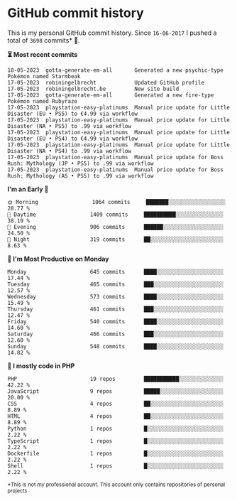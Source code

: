 # GitHub commit history
This is my personal GitHub commit history. Since <!--START_SECTION:first-commit-date-->`16-06-2017`<!--END_SECTION:first-commit-date--> I pushed a total of <!--START_SECTION:total-commit-count-->`3698`<!--END_SECTION:total-commit-count--> commits* 🎉.

<!--START_SECTION:most-recent-commits-->
**⏳ Most recent commits**
                                        
```text
18-05-2023  gotta-generate-em-all       Generated a new psychic-type Pokémon named Starmbeak
17-05-2023  robiningelbrecht            Updated GitHub profile
17-05-2023  robiningelbrecht.be         New site build
17-05-2023  gotta-generate-em-all       Generated a new fire-type Pokémon named Rubyraze
17-05-2023  playstation-easy-platinums  Manual price update for Little Disaster (EU • PS5) to €4.99 via workflow
17-05-2023  playstation-easy-platinums  Manual price update for Little Disaster (NA • PS5) to .99 via workflow
17-05-2023  playstation-easy-platinums  Manual price update for Little Disaster (EU • PS4) to €4.99 via workflow
17-05-2023  playstation-easy-platinums  Manual price update for Little Disaster (NA • PS4) to .99 via workflow
17-05-2023  playstation-easy-platinums  Manual price update for Boss Rush: Mythology (JP • PS5) to .99 via workflow
17-05-2023  playstation-easy-platinums  Manual price update for Boss Rush: Mythology (AS • PS5) to .99 via workflow
```
<!--END_SECTION:most-recent-commits-->  

<!--START_SECTION:commits-per-day-time-->
**I&#039;m an Early 🐤**

```text
🌞 Morning                 1064 commits     ███████░░░░░░░░░░░░░░░░░░   28.77 %
🌆 Daytime                 1409 commits     ██████████░░░░░░░░░░░░░░░   38.10 %
🌃 Evening                 906 commits      ██████░░░░░░░░░░░░░░░░░░░   24.50 %
🌙 Night                   319 commits      ██░░░░░░░░░░░░░░░░░░░░░░░   8.63 %
```
<!--END_SECTION:commits-per-day-time-->  

<!--START_SECTION:commits-per-weekday-->
**📅 I&#039;m Most Productive on Monday**

```text
Monday                    645 commits      ████░░░░░░░░░░░░░░░░░░░░░   17.44 %
Tuesday                   465 commits      ███░░░░░░░░░░░░░░░░░░░░░░   12.57 %
Wednesday                 573 commits      ████░░░░░░░░░░░░░░░░░░░░░   15.49 %
Thursday                  461 commits      ███░░░░░░░░░░░░░░░░░░░░░░   12.47 %
Friday                    540 commits      ████░░░░░░░░░░░░░░░░░░░░░   14.60 %
Saturday                  466 commits      ███░░░░░░░░░░░░░░░░░░░░░░   12.60 %
Sunday                    548 commits      ████░░░░░░░░░░░░░░░░░░░░░   14.82 %
```
<!--END_SECTION:commits-per-weekday-->  

<!--START_SECTION:repos-per-language-->
**💬 I mostly code in PHP**

```text
PHP                       19 repos         ███████████░░░░░░░░░░░░░░   42.22 %
JavaScript                9 repos          █████░░░░░░░░░░░░░░░░░░░░   20.00 %
CSS                       4 repos          ██░░░░░░░░░░░░░░░░░░░░░░░   8.89 %
HTML                      4 repos          ██░░░░░░░░░░░░░░░░░░░░░░░   8.89 %
Python                    1 repos          █░░░░░░░░░░░░░░░░░░░░░░░░   2.22 %
TypeScript                1 repos          █░░░░░░░░░░░░░░░░░░░░░░░░   2.22 %
Dockerfile                1 repos          █░░░░░░░░░░░░░░░░░░░░░░░░   2.22 %
Shell                     1 repos          █░░░░░░░░░░░░░░░░░░░░░░░░   2.22 %
```
<!--END_SECTION:repos-per-language-->  

<sub>*This is not my professional account. This account only contains repositories of personal projects</sub>
